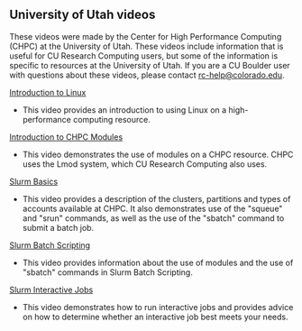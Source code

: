 ## University of Utah videos

These videos were made by the Center for High Performance Computing
(CHPC) at the University of Utah. These videos include information
that is useful for CU Research Computing users, but some of the
information is specific to resources at the University of Utah. If you
are a CU Boulder user with questions about these videos, please
contact rc-help@colorado.edu.

[Introduction to Linux](https://www.youtube.com/watch?v=0EYrzOKtuBg)

- This video provides an introduction to using Linux on a
  high-performance computing resource.

[Introduction to CHPC Modules](https://www.youtube.com/watch?v=Cu6C5lNLDAY)

- This video demonstrates the use of modules on a CHPC resource. CHPC
  uses the Lmod system, which CU Research Computing also uses.

[Slurm Basics](https://www.youtube.com/watch?v=49DzPT9HFJM)

- This video provides a description of the clusters, partitions and
  types of accounts available at CHPC. It also demonstrates use of the
  "squeue" and "srun" commands, as well as the use of the "sbatch"
  command to submit a batch job.

[Slurm Batch Scripting](https://www.youtube.com/watch?v=LRJMQO7Ercw)

- This video provides information about the use of modules and the use
  of "sbatch" commands in Slurm Batch Scripting.

[Slurm Interactive Jobs](https://www.youtube.com/watch?v=U2Bpg4sZ8Xg)

- This video demonstrates how to run interactive jobs and provides
  advice on how to determine whether an interactive job best meets
  your needs.
